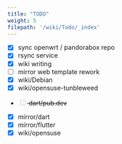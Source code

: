 ```yaml
---
title: "TODO"
weight: 5
filepath: '/wiki/Todo/_index'
---
```


- [x] sync openwrt / pandorabox repo
- [x] rsync service
- [x] wiki writing
- [ ] mirror web template rework
- [X] wiki/Debian
- [x] wiki/opensuse-tunbleweed
- <s><input disabled="disabled" type="checkbox"/> dart/pub.dev</s>
- [x] mirror/dart
- [x] mirror/flutter
- [x] wiki/opensuse
